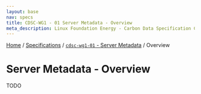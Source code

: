 ```yaml
---
layout: base
nav: specs
title: CDSC-WG1 - 01 Server Metadata - Overview
meta_description: Linux Foundation Energy - Carbon Data Specification Consortium (CDSC) - Customer DataWorking Group (WG1) - Specifications - cdsc-wg1-01 - Server Metadata - Overview
---
```

[Home](/) / [Specifications](/specs) / [`cdsc-wg1-01` - Server Metadata](/specs/cdsc-wg1-01) / Overview

# Server Metadata - Overview

TODO
